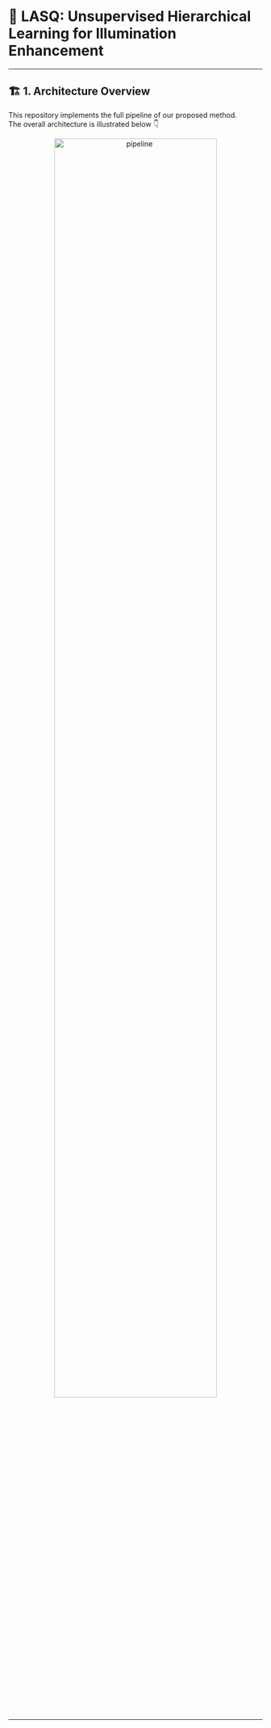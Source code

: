 # 🧠 LASQ: Unsupervised Hierarchical Learning for Illumination Enhancement

---

## 🏗️ 1. Architecture Overview

This repository implements the full pipeline of our proposed method.  
The overall architecture is illustrated below 👇  

<p align="center">
  <img src="assets/pipeline.png" alt="pipeline" width="80%">
</p>

---
